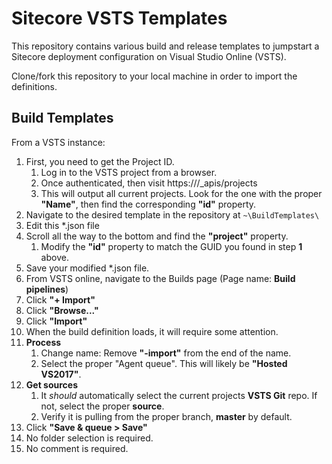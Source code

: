 # Sitecore VSTS Templates
This repository contains various build and release templates to jumpstart a Sitecore deployment configuration on Visual Studio Online (VSTS).

Clone/fork this repository to your local machine in order to import the definitions.

## Build Templates

From a VSTS instance:

1. First, you need to get the Project ID.
   1. Log in to the VSTS project from a browser.
   2. Once authenticated, then visit https://<VSTS Project URL>/_apis/projects
   3. This will output all current projects. Look for the one with the proper **"Name"**, then find the corresponding **"id"** property. 
2. Navigate to the desired template in the repository at `~\BuildTemplates\`
3. Edit this *.json file
4. Scroll all the way to the bottom and find the **"project"** property.
   1. Modify the **"id"** property to match the GUID you found in step **1** above.
5. Save your modified *.json file.
6. From VSTS online, navigate to the Builds page (Page name: **Build pipelines**)
7. Click **"+ Import"**
8. Click **"Browse..."**
9. Click **"Import"**
10. When the build definition loads, it will require some attention.
   1. **Process**
      1. Change name: Remove **"-import"** from the end of the name.
	  2. Select the proper "Agent queue". This will likely be **"Hosted VS2017"**.
   2. **Get sources**
      1. It _should_ automatically select the current projects **VSTS Git** repo. If not, select the proper **source**.
	  2. Verify it is pulling from the proper branch, **master** by default.
11. Click **"Save & queue > Save"**
   1. No folder selection is required.
   2. No comment is required.